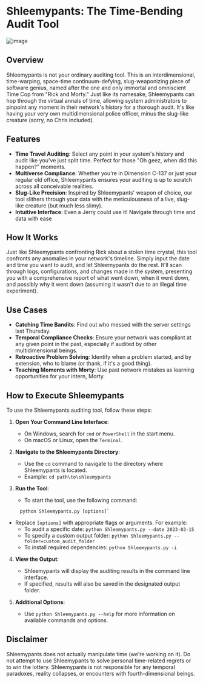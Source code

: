 # Shleemypants: The Time-Bending Audit Tool

![image](https://github.com/p3ta00/shleemypants/assets/128841823/e841f0e3-fc87-4164-a790-0d0f9d3f24e1)

## Overview
Shleemypants is not your ordinary auditing tool. This is an interdimensional, time-warping, space-time continuum-defying, slug-weaponizing piece of software genius, named after the one and only immortal and omniscient Time Cop from "Rick and Morty." Just like its namesake, Shleemypants can hop through the virtual annals of time, allowing system administrators to pinpoint any moment in their network's history for a thorough audit. It's like having your very own multidimensional police officer, minus the slug-like creature (sorry, no Chris included).

## Features
* **Time Travel Auditing**: Select any point in your system's history and audit like you've just split time. Perfect for those "Oh geez, when did this happen?" moments.
* **Multiverse Compliance**: Whether you're in Dimension C-137 or just your regular old office, Shleemypants ensures your auditing is up to scratch across all conceivable realities.
* **Slug-Like Precision**: Inspired by Shleemypants' weapon of choice, our tool slithers through your data with the meticulousness of a live, slug-like creature (but much less slimy).
* **Intuitive Interface**: Even a Jerry could use it! Navigate through time and data with ease

## How It Works
Just like Shleemypants confronting Rick about a stolen time crystal, this tool confronts any anomalies in your network's timeline. Simply input the date and time you want to audit, and let Shleemypants do the rest. It'll scan through logs, configurations, and changes made in the system, presenting you with a comprehensive report of what went down, when it went down, and possibly why it went down (assuming it wasn't due to an illegal time experiment).

## Use Cases
* **Catching Time Bandits**: Find out who messed with the server settings last Thursday.
* **Temporal Compliance Checks**: Ensure your network was compliant at any given point in the past, especially if audited by other multidimensional beings.
* **Retroactive Problem Solving**: Identify when a problem started, and by extension, who to blame (or thank, if it's a good thing).
* **Teaching Moments with Morty**: Use past network mistakes as learning opportunities for your intern, Morty.

## How to Execute Shleemypants

To use the Shleemypants auditing tool, follow these steps:

1. **Open Your Command Line Interface**:
   - On Windows, search for `cmd` or `PowerShell` in the start menu.
   - On macOS or Linux, open the `Terminal`.

2. **Navigate to the Shleemypants Directory**:
   - Use the `cd` command to navigate to the directory where Shleemypants is located.
   - Example: `cd path\to\shleemypants`

3. **Run the Tool**:
   - To start the tool, use the following command:
```
     python Shleemypants.py [options]`
```
- Replace `[options]` with appropriate flags or arguments. For example:
     - To audit a specific date: `python Shleemypants.py --date 2023-03-15`
     - To specify a custom output folder: `python Shleemypants.py --folder=custom_audit_folder`
     - To install required dependencies: `python Shleemypants.py -i`

4. **View the Output**:
   - Shleemypants will display the auditing results in the command line interface.
   - If specified, results will also be saved in the designated output folder.

5. **Additional Options**:
   - Use `python Shleemypants.py --help` for more information on available commands and options.

## Disclaimer
Shleemypants does not actually manipulate time (we're working on it). Do not attempt to use Shleemypants to solve personal time-related regrets or to win the lottery. Shleemypants is not responsible for any temporal paradoxes, reality collapses, or encounters with fourth-dimensional beings.
